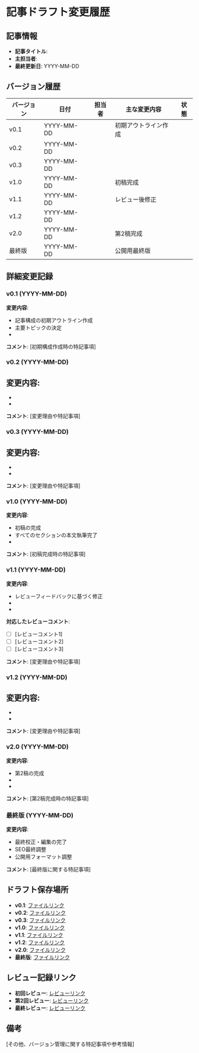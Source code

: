 # 記事ドラフト変更履歴

## 記事情報

- **記事タイトル**:
- **主担当者**:
- **最終更新日**: YYYY-MM-DD

## バージョン履歴

| バージョン | 日付 | 担当者 | 主な変更内容 | 状態 |
|-----------|------|--------|------------|------|
| v0.1 | YYYY-MM-DD | | 初期アウトライン作成 | |
| v0.2 | YYYY-MM-DD | | | |
| v0.3 | YYYY-MM-DD | | | |
| v1.0 | YYYY-MM-DD | | 初稿完成 | |
| v1.1 | YYYY-MM-DD | | レビュー後修正 | |
| v1.2 | YYYY-MM-DD | | | |
| v2.0 | YYYY-MM-DD | | 第2稿完成 | |
| 最終版 | YYYY-MM-DD | | 公開用最終版 | |

## 詳細変更記録

### v0.1 (YYYY-MM-DD)

**変更内容**:
- 記事構成の初期アウトライン作成
- 主要トピックの決定
-

**コメント**:
[初期構成作成時の特記事項]

### v0.2 (YYYY-MM-DD)

**変更内容**:
-
-
-

**コメント**:
[変更理由や特記事項]

### v0.3 (YYYY-MM-DD)

**変更内容**:
-
-
-

**コメント**:
[変更理由や特記事項]

### v1.0 (YYYY-MM-DD)

**変更内容**:
- 初稿の完成
- すべてのセクションの本文執筆完了
-

**コメント**:
[初稿完成時の特記事項]

### v1.1 (YYYY-MM-DD)

**変更内容**:
- レビューフィードバックに基づく修正
-
-

**対応したレビューコメント**:
- [ ] [レビューコメント1]
- [ ] [レビューコメント2]
- [ ] [レビューコメント3]

**コメント**:
[変更理由や特記事項]

### v1.2 (YYYY-MM-DD)

**変更内容**:
-
-
-

**コメント**:
[変更理由や特記事項]

### v2.0 (YYYY-MM-DD)

**変更内容**:
- 第2稿の完成
-
-

**コメント**:
[第2稿完成時の特記事項]

### 最終版 (YYYY-MM-DD)

**変更内容**:
- 最終校正・編集の完了
- SEO最終調整
- 公開用フォーマット調整

**コメント**:
[最終版に関する特記事項]

## ドラフト保存場所

- **v0.1**: [ファイルリンク](./article_title_v0.1.md)
- **v0.2**: [ファイルリンク](./article_title_v0.2.md)
- **v0.3**: [ファイルリンク](./article_title_v0.3.md)
- **v1.0**: [ファイルリンク](./article_title_v1.0.md)
- **v1.1**: [ファイルリンク](./article_title_v1.1.md)
- **v1.2**: [ファイルリンク](./article_title_v1.2.md)
- **v2.0**: [ファイルリンク](./article_title_v2.0.md)
- **最終版**: [ファイルリンク](./article_title_final.md)

## レビュー記録リンク

- **初回レビュー**: [レビューリンク](../reviews/article_title_review1.md)
- **第2回レビュー**: [レビューリンク](../reviews/article_title_review2.md)
- **最終レビュー**: [レビューリンク](../reviews/article_title_review_final.md)

## 備考

[その他、バージョン管理に関する特記事項や参考情報]
